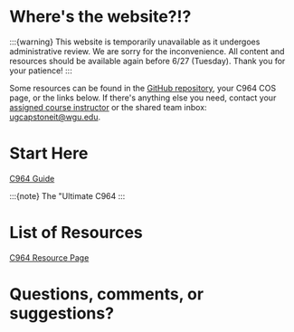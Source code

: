 # Where's the website?!?

:::{warning}
This website is temporarily unavailable as it undergoes administrative review. We are sorry for the inconvenience. All content and resources should be available again before 6/27 (Tuesday). Thank you for your patience!
:::

Some resources can be found in the [GitHub repository](https://github.com/ashejim/C964/tree/main/resources), your C964 COS page, or the links below. If there's anything else you need, contact your [assigned course instructor](ci_page) or the shared team inbox: [ugcapstoneit@wgu.edu](mailto:ugcapstoneit@wgu.edu?cc=Your%20course%20instructor&subject=C769:%20capstone&body=Your%20name%20and%20question%20here.%20We%20can%20only%20respond%20to%20messages%20from%20a%20valid%20WGU%20email%20address.%20%0A%0ADegree%20program%3A%20%0AProgram%20Mentor%3A%20%0A).

# Start Here

[C964 Guide](https://github.com/ashejim/C964/blob/main/resources/C964_GUIDE.pdf)

:::{note}
The "Ultimate C964 
:::

# List of Resources

[C964 Resource Page](resources)

# Questions, comments, or suggestions?

<script
   type="text/javascript"
   src="https://utteranc.es/client.js"
   async="async"[label](https://ashejim.github.io/C964/intro.html)
   repo="ashejim/C769"
   issue-term="pathname"
   theme="github-light"
   label="💬 comment"
   crossorigin="anonymous"
/>

